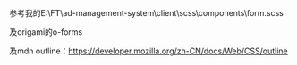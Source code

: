 参考我的E:\FT\ad-management-system\client\scss\components\form.scss

及origami的o-forms

及mdn outline：<https://developer.mozilla.org/zh-CN/docs/Web/CSS/outline>